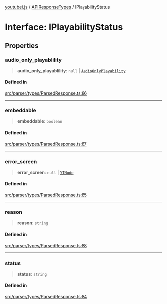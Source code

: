 [youtubei.js](../../../README.md) / [APIResponseTypes](../README.md) / IPlayabilityStatus

# Interface: IPlayabilityStatus

## Properties

### audio\_only\_playablility

> **audio\_only\_playablility**: `null` \| [`AudioOnlyPlayability`](../../YTNodes/classes/AudioOnlyPlayability.md)

#### Defined in

[src/parser/types/ParsedResponse.ts:86](https://github.com/LuanRT/YouTube.js/blob/cf09f7bab14fcca99e1f3ae428c7337fea58cfa5/src/parser/types/ParsedResponse.ts#L86)

***

### embeddable

> **embeddable**: `boolean`

#### Defined in

[src/parser/types/ParsedResponse.ts:87](https://github.com/LuanRT/YouTube.js/blob/cf09f7bab14fcca99e1f3ae428c7337fea58cfa5/src/parser/types/ParsedResponse.ts#L87)

***

### error\_screen

> **error\_screen**: `null` \| [`YTNode`](../../Helpers/classes/YTNode.md)

#### Defined in

[src/parser/types/ParsedResponse.ts:85](https://github.com/LuanRT/YouTube.js/blob/cf09f7bab14fcca99e1f3ae428c7337fea58cfa5/src/parser/types/ParsedResponse.ts#L85)

***

### reason

> **reason**: `string`

#### Defined in

[src/parser/types/ParsedResponse.ts:88](https://github.com/LuanRT/YouTube.js/blob/cf09f7bab14fcca99e1f3ae428c7337fea58cfa5/src/parser/types/ParsedResponse.ts#L88)

***

### status

> **status**: `string`

#### Defined in

[src/parser/types/ParsedResponse.ts:84](https://github.com/LuanRT/YouTube.js/blob/cf09f7bab14fcca99e1f3ae428c7337fea58cfa5/src/parser/types/ParsedResponse.ts#L84)
